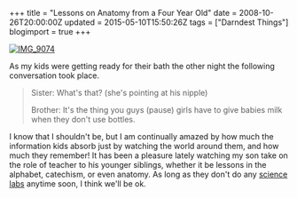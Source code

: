+++
title = "Lessons on Anatomy from a Four Year Old"
date = 2008-10-26T20:00:00Z
updated = 2015-05-10T15:50:26Z
tags = ["Darndest Things"]
blogimport = true 
+++

[![IMG_9074](https://latc.s3.amazonaws.com/wp-content/uploads/2008/10/img-9074-thumb.jpg)](https://latc.s3.amazonaws.com/wp-content/uploads/2008/10/img-9074.jpg)

As my kids were getting ready for their bath the other night the following conversation took place.
 > Sister:  What's that?  (she's pointing at his nipple)
> 
> Brother:  It's the thing you guys (pause) girls have to give babies milk when they don't use bottles.
> 
>   

I know that I shouldn't be, but I am continually amazed by how much the information kids absorb just by watching the world around them, and how much they remember!    It has been a pleasure lately watching my son take on the role of teacher to his younger siblings, whether it be lessons in the alphabet, catechism, or even anatomy.    As long as they don't do any [science labs](http://lifeatthecircus.com/2008/10/21/so-does-this-mean-we-have-a-future-brain-surgeon-on-our-hands/) anytime soon, I think we'll be ok.
